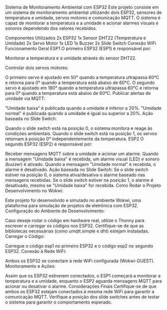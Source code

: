 Sistema de Monitoramento Ambiental com ESP32
Este projeto consiste em um sistema de monitoramento ambiental utilizando dois ESP32, sensores de temperatura e umidade, servos motores e comunicação MQTT. O sistema é capaz de monitorar a temperatura e a umidade e acionar alarmes visuais e sonoros dependendo dos valores recebidos.

Componentes Utilizados
2x ESP32
1x Sensor DHT22 (Temperatura e Umidade)
2x Servo Motor
1x LED
1x Buzzer
2x Slide Switch
Conexão WiFi
Funcionamento Geral
ESP1
O primeiro ESP32 (ESP1) é responsável por:

Monitorar a temperatura e a umidade através do sensor DHT22.

Controlar dois servos motores:

O primeiro servo é ajustado em 50° quando a temperatura ultrapassa 60°C e retorna para 0° quando a temperatura está abaixo de 60°C.
O segundo servo é ajustado em 180° quando a temperatura ultrapassa 60°C e retorna para 0° quando a temperatura está abaixo de 60°C.
Publicar alertas de umidade via MQTT:

"Umidade baixa" é publicada quando a umidade é inferior a 20%.
"Umidade normal" é publicada quando a umidade é igual ou superior a 20%.
Ação baseada no Slide Switch:

Quando o slide switch está na posição 0, o sistema monitora e reage às condições ambientais.
Quando o slide switch está na posição 1, os servos retornam à posição 0° independentemente da temperatura.
ESP2
O segundo ESP32 (ESP2) é responsável por:

Receber mensagens MQTT sobre a umidade e acionar um alarme.
Quando a mensagem "Umidade baixa" é recebida, um alarme visual (LED) e sonoro (buzzer) é ativado.
Quando a mensagem "Umidade normal" é recebida, o alarme é desativado.
Ação baseada no Slide Switch:
Se o slide switch estiver na posição 0, o sistema ativa/desativa o alarme baseado nas mensagens recebidas.
Se o slide switch estiver na posição 1, o alarme é desativado, mesmo se "Umidade baixa" for recebida.
Como Rodar o Projeto
Desenvolvimento no Wokwi:

Este projeto foi desenvolvido e simulado no ambiente Wokwi, uma plataforma para simulação de projetos de eletrônica com ESP32.
Configuração do Ambiente de Desenvolvimento:

Caso deseje rodar o código em hardware real, utilize o Thonny para escrever e carregar os códigos nos ESP32.
Certifique-se de que as bibliotecas necessárias (como umqtt.simple e dht) estejam instaladas.
Carregar o Código:

Carregue o código esp1 no primeiro ESP32 e o código esp2 no segundo ESP32.
Conexão à Rede WiFi:

Ambos os ESP32 se conectam à rede WiFi configurada (Wokwi-GUEST).
Monitoramento e Ações:

Assim que os ESP32 estiverem conectados, o ESP1 começará a monitorar a temperatura e a umidade, enquanto o ESP2 aguarda mensagens MQTT para acionar ou desativar o alarme.
Considerações Finais
Certifique-se de que ambos os ESP32 estejam conectados à mesma rede WiFi para garantir a comunicação MQTT.
Verifique a posição dos slide switches antes de testar o sistema para garantir o comportamento esperado.
